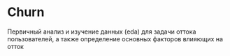 # Churn
Первичный анализ и изучение данных (eda) для задачи оттока пользователей, а также определение основных факторов влияющих на отток

